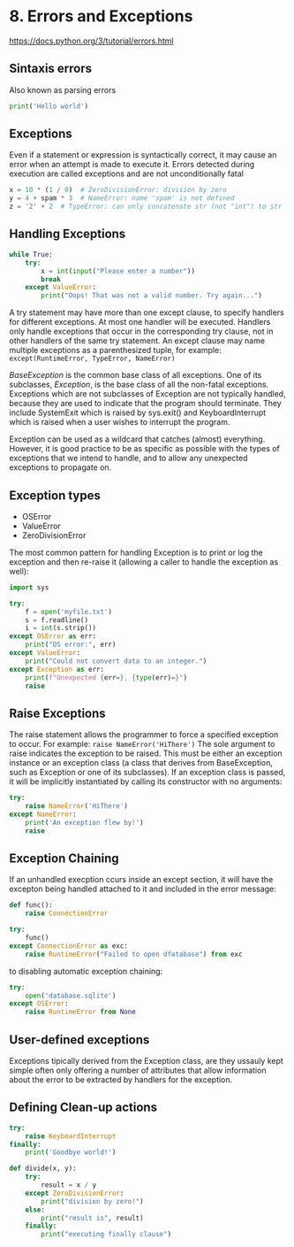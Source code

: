 # 8. Errors and Exceptions
https://docs.python.org/3/tutorial/errors.html

## Sintaxis errors
Also known as parsing errors

```python
print('Hello world')
```

## Exceptions
Even if a statement or expression is syntactically correct, it may cause an error when an attempt is
made to execute it. Errors detected during execution are called exceptions and are not unconditionally
fatal
```python
x = 10 * (1 / 0)  # ZeroDivisionError: division by zero
y = 4 + spam * 3  # NameError: name 'spam' is not defined
z = '2' + 2  # TypeError: can only concatenate str (not "int") to str
```

## Handling Exceptions
```python
while True:
    try:
        x = int(input("Please enter a number"))
        break
    except ValueError:
        print("Oops! That was not a valid number. Try again...")
```
A try statement may have more than one except clause, to specify handlers for different exceptions.
At most one handler will be executed. Handlers only handle exceptions that occur in the corresponding
try clause, not in other handlers of the same try statement. An except clause may name multiple
exceptions as a parenthesized tuple, for example:
```except(RuntimeError, TypeError, NameError)```

*BaseException* is the common base class of all exceptions. One of its subclasses, _Exception_, is the base
class of all the non-fatal exceptions. Exceptions which are not subclasses of Exception are not typically
handled, because they are used to indicate that the program should terminate. They include SystemExit
which is raised by sys.exit() and KeyboardInterrupt which is raised when a user wishes to interrupt the
program.

Exception can be used as a wildcard that catches (almost) everything. However, it is good practice to
be as specific as possible with the types of exceptions that we intend to handle, and to allow any
unexpected exceptions to propagate on.

## Exception types
* OSError
* ValueError
* ZeroDivisionError 

The most common pattern for handling Exception is to print or log the exception and then re-raise it
(allowing a caller to handle the exception as well):
```python
import sys

try:
    f = open('myfile.txt')
    s = f.readline()
    i = int(s.strip())
except OSError as err:
    print("OS error:", err)
except ValueError:
    print("Could not convert data to an integer.")
except Exception as err:
    print(f"Unexpected {err=}, {type(err)=}")
    raise
```

## Raise Exceptions
The raise statement allows the programmer to force a specified exception to occur. For example:
`raise NameError('HiThere')`
The sole argument to raise indicates the exception to be raised. This must be either an exception instance or an exception class (a class that derives from BaseException, such as Exception or one of its subclasses). If an exception class is passed, it will be implicitly instantiated by calling its constructor with no arguments:
```python
try:
    raise NameError('HiThere')
except NameError:
    print('An exception flew by!')
    raise
```

## Exception Chaining
If an unhandled execption ccurs inside an except section, it will have the excepton being handled attached to it and included in the error message:
```python
def func():
    raise ConnectionError

try:
    func()
except ConnectionError as exc:
    raise RuntimeError("Failed to open dfatabase") from exc
```

to disabling automatic exception chaining:
```python
try:
    open('database.sqlite')
except OSError:
    raise RuntimeError from None
```

## User-defined exceptions
Exceptions tipically derived from the Exception class, are they ussauly kept simple often only offering a number of attributes that allow information about the error to be extracted by handlers for the exception.

## Defining Clean-up actions
```python
try:
    raise KeyboardInterrupt
finally:
    print('Goodbye world!')
```

```python
def divide(x, y):
    try:
        result = x / y
    except ZeroDivisionError:
        print("division by zero!")
    else:
        print("result is", result)
    finally:
        print("executing finally clause")
```